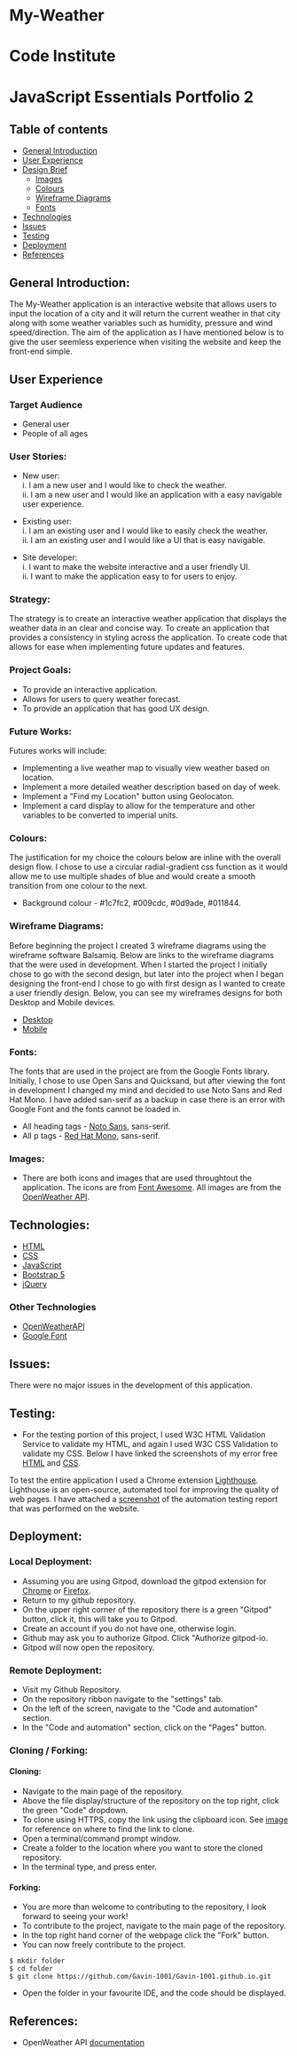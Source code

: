 # My-Weather
# Code Institute
# JavaScript Essentials Portfolio 2

## Table of contents
* [General Introduction](#general-introduction)
* [User Experience](#user-experience)
* [Design Brief](#design-brief)
	* [Images](#Images)
	* [Colours](#Colours)
	* [Wireframe Diagrams](#Wireframe-Diagrams)
	* [Fonts](#font)
* [Technologies](#technologies)
* [Issues](#issues)
* [Testing](#testing)
* [Deployment](#deployment)
* [References](#references)

## General Introduction:
The My-Weather application is an interactive website that allows users to input the location of a city and it will return the current weather in that city along with some weather variables such as humidity, pressure and wind speed/direction. The aim of the application as I have mentioned below is to give the user seemless experience when visiting the website and keep the front-end simple. 

## User Experience
### Target Audience
* General user
* People of all ages

### User Stories:
* New user: <br />
	i. I am a new user and I would like to check the weather. <br />
	ii. I am a new user and I would like an application with a easy navigable user experience. <br />

* Existing user: <br />
	i. I am an existing user and I would like to easily check the weather. <br />
	ii. I am an existing user and I would like a UI that is easy navigable. <br />
	

* Site developer: <br />
	i. I want to make the website interactive and a user friendly UI. <br />
	ii. I want to make the application easy to for users to enjoy. <br />

### Strategy: 
The strategy is to create an interactive weather application that displays the weather data in an clear and concise way. To create an application that provides
a consistency in styling across the application. To create code that allows for ease when implementing future updates and features.

### Project Goals:
* To provide an interactive application.
* Allows for users to query weather forecast.
* To provide an application that has good UX design.

### Future Works:
Futures works will include:
* Implementing a live weather map to visually view weather based on location. 
* Implement a more detailed weather description based on day of week.
* Implement a "Find my Location" button using Geolocaton.
* Implement a card display to allow for the temperature and other variables to be converted to imperial units. 


### Colours:
The justification for my choice the colours below are inline with the overall design flow. I chose to use a circular radial-gradient css function as it would allow me to use multiple shades of blue and would create a smooth transition from one colour to the next.
* Background colour - #1c7fc2, #009cdc, #0d9ade, #011844. 


### Wireframe Diagrams:
Before beginning the project I created 3 wireframe diagrams using the wireframe software Balsamiq. Below are links to the wireframe diagrams that the were used in development. When I started the project I initially chose to go with the second design, but later into the project when I began designing the front-end I chose to go with first design as I wanted to create a user friendly design. Below, you can see my wireframes designs for both Desktop and Mobile devices. 
* [Desktop](https://github.com/Gavin-1001/My-Weather/blob/main/Project_2_Wireframes/wireframe2.bmpr)
* [Mobile](https://github.com/Gavin-1001/My-Weather/blob/main/Project_2_Wireframes/Project_2_Wireframe_Mobile.bmpr)


### Fonts:
The fonts that are used in the project are from the Google Fonts library. Initially, I chose to use Open Sans and Quicksand, but after viewing the font in development I changed my mind and decided to use Noto Sans and Red Hat Mono. I have added san-serif as a backup in case there is an error with Google Font and the fonts cannot be loaded in.  

* All heading tags - [Noto Sans](https://fonts.google.com/noto/specimen/Noto+Sans?query=Noto+Sans), sans-serif. 
* All p tags - [Red Hat Mono](https://fonts.google.com/specimen/Red+Hat+Mono?query=Red+Hat), sans-serif.


### Images:
* There are both icons and images that are used throughtout the application. The icons are from [Font Awesome](https://fontawesome.com/). All images are from the [OpenWeather API](https://openweathermap.org/weather-conditions). 

	
## Technologies:
* [HTML](https://developer.mozilla.org/en-US/docs/Learn/HTML/Introduction_to_HTML)
* [CSS](https://developer.mozilla.org/en-US/docs/Learn/CSS/First_steps/Getting_started)
* [JavaScript](https://developer.mozilla.org/en-US/docs/Web/JavaScript)
* [Bootstrap 5](https://getbootstrap.com/)
* [jQuery](https://jquery.com/)
### Other Technologies 
* [OpenWeatherAPI](https://openweathermap.org/api)
* [Google Font](https://fonts.google.com/)
<!--	
## Setup
To run this project, install it locally using npm:

```
$ mkdir folder
$ cd folder
$ git clone https://github.com/Gavin-1001/Gavin-1001.github.io.git
```
-->

## Issues:
There were no major issues in the development of this application.

## Testing:
* For the testing portion of this project, I used W3C HTML Validation Service to validate my HTML, and again I used W3C CSS Validation to validate my CSS. Below I have linked the screenshots of my error free [HTML](https://github.com/Gavin-1001/My-Weather/blob/main/assets/images/testing_screenshot/validator%20images/HTML_Validation.png) and [CSS](https://github.com/Gavin-1001/My-Weather/blob/main/assets/images/testing_screenshot/validator%20images/CSS_Validation.png). 

To test the entire application I used a Chrome extension [Lighthouse](https://developers.google.com/web/tools/lighthouse#devtools). Lighthouse is an open-source, automated tool for improving the quality of web pages. I have attached a [screenshot](https://github.com/Gavin-1001/My-Weather/blob/main/assets/images/testing_screenshot/index_chrome_lighthouse_test_screenshot.PNG) of the automation testing report that was performed on the website.  

## Deployment:
### Local Deployment:
* Assuming you are using Gitpod, download the gitpod extension for [Chrome](https://chrome.google.com/webstore/detail/gitpod-always-ready-to-co/dodmmooeoklaejobgleioelladacbeki) or [Firefox](https://addons.mozilla.org/en-US/firefox/addon/gitpod/?utm_source=addons.mozilla.org&utm_medium=referral&utm_content=search).
* Return to my github repository.
* On the upper right corner of the repository there is a green "Gitpod" button, click it, this will take you to Gitpod.
* Create an account if you do not have one, otherwise login.
* Github may ask you to authorize Gitpod. Click "Authorize gitpod-io.
* Gitpod will now open the repository.

### Remote Deployment:
* Visit my Github Repository.
* On the repository ribbon navigate to the "settings" tab.
* On the left of the screen, navigate to the "Code and automation" section.
* In the "Code and automation" section, click on the "Pages" button.

### Cloning / Forking:
#### Cloning:
* Navigate to the main page of the repository. 
* Above the file display/structure of the repository on the top right, click the green "Code" dropdown.
* To clone using HTTPS, copy the link using the clipboard icon. See [image](https://github.com/Gavin-1001/My-Weather/blob/main/assets/images/github_screenshots/cloning-repo.png) for reference on where to find the link to clone.
* Open a terminal/command prompt window.
* Create a folder to the location where you want to store the cloned repository. 
* In the terminal type, and press enter.

#### Forking:
* You are more than welcome to contributing to the repository, I look forward to seeing your work!
* To contribute to the project, navigate to the main page of the repository.
* In the top right hand corner of the webpage click the "Fork" button.
* You can now freely contribute to the project.
```
$ mkdir folder
$ cd folder
$ git clone https://github.com/Gavin-1001/Gavin-1001.github.io.git
```
* Open the folder in your favourite IDE, and the code should be displayed. 

## References:
* OpenWeather API [documentation](https://openweathermap.org/api)

